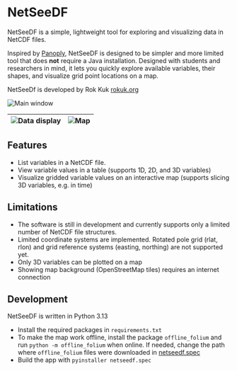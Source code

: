 # NetSeeDF

NetSeeDF is a simple, lightweight tool for exploring and visualizing data in NetCDF files.

Inspired by [Panoply](https://www.giss.nasa.gov/tools/panoply/), NetSeeDF is designed to be simpler and more limited tool that does **not** require a Java installation. Designed with students and researchers in mind, it lets you quickly explore available variables, their shapes, and visualize grid point locations on a map.

NetSeeDf is developed by Rok Kuk [rokuk.org](https://rokuk.org)

![Main window](https://storage.rokuk.org/netseedf/foto1.png)

|![Data display](https://storage.rokuk.org/netseedf/foto2.png)|![Map](https://storage.rokuk.org/netseedf/foto3.png)|
|:-:|:-:|

## Features
- List variables in a NetCDF file. 
- View variable values in a table (supports 1D, 2D, and 3D variables)
- Visualize gridded variable values on an interactive map (supports slicing 3D variables, e.g. in time)

## Limitations
- The software is still in development and currently supports only a limited number of NetCDF file structures.
- Limited coordinate systems are implemented. Rotated pole grid (rlat, rlon) and grid reference systems (easting, northing) are not supported yet.
- Only 3D variables can be plotted on a map
- Showing map background (OpenStreetMap tiles) requires an internet connection

## Development
NetSeeDF is written in Python 3.13
- Install the required packages in `requirements.txt`
- To make the map work offline, install the package `offline_folium` and run `python -m offline_folium` when online. If needed, change the path where `offline_folium` files were downloaded in [netseedf.spec](netseedf.spec)
- Build the app with `pyinstaller netseedf.spec`
